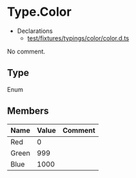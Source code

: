 # Type.Color

* Declarations
  * [test/fixtures/typings/color/color.d.ts](/test/fixtures/typings/color/color.d.ts#L3)

No comment.

## Type

Enum

## Members

Name|Value|Comment
---|---|---
Red|0|
Green|999|
Blue|1000|
